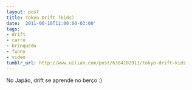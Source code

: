 ```yaml
---
layout: post
title: Tokyo Drift (kids)
date: '2011-06-10T11:00:00-03:00'
tags:
- drift
- carro
- brinquedo
- funny
- video
tumblr_url: http://www.uilian.com/post/6384102911/tokyo-drift-kids
---
```

No Japão, drift se aprende no berço :)
